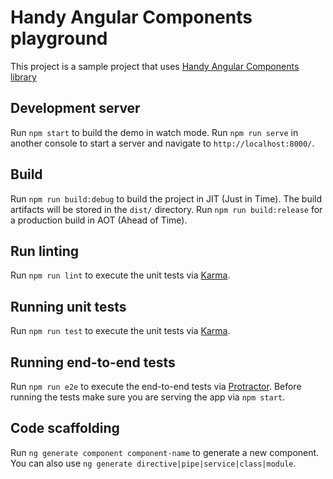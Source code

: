 # Handy Angular Components playground

This project is a sample project that uses [Handy Angular Components library](https://github.com/joanjane/handy-angular-components)

## Development server

Run `npm start` to build the demo in watch mode. Run `npm run serve` in another console to start a server and navigate to `http://localhost:8000/`.

## Build

Run `npm run build:debug` to build the project in JIT (Just in Time). The build artifacts will be stored in the `dist/` directory.
Run `npm run build:release` for a production build in AOT (Ahead of Time).

## Run linting

Run `npm run lint` to execute the unit tests via [Karma](https://karma-runner.github.io).

## Running unit tests

Run `npm run test` to execute the unit tests via [Karma](https://karma-runner.github.io).

## Running end-to-end tests

Run `npm run e2e` to execute the end-to-end tests via [Protractor](http://www.protractortest.org/).
Before running the tests make sure you are serving the app via `npm start`.

## Code scaffolding

Run `ng generate component component-name` to generate a new component. You can also use `ng generate directive|pipe|service|class|module`.
